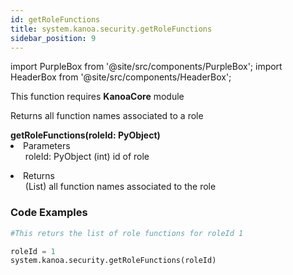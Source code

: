 ```yaml
---
id: getRoleFunctions
title: system.kanoa.security.getRoleFunctions
sidebar_position: 9
---
```

import PurpleBox from '@site/src/components/PurpleBox';
import HeaderBox from '@site/src/components/HeaderBox';


<PurpleBox>This function requires <b>KanoaCore</b> module</PurpleBox>

<HeaderBox header="Description">Returns all function names associated to a role  </HeaderBox>

<HeaderBox header="Syntax">
    <b>getRoleFunctions(roleId: PyObject) </b>
    <li> Parameters <br />
        <ul>roleId: PyObject (int) id of role <br /> </ul>
    </li>
    <li> Returns <br />
        <ul>(List) all function names associated to the role <br /> </ul>
    </li>
</HeaderBox>


### Code Examples

```py
#This returs the list of role functions for roleId 1

roleId = 1
system.kanoa.security.getRoleFunctions(roleId)

```